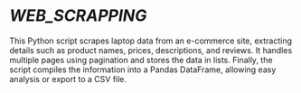 # _WEB_SCRAPPING_
This Python script scrapes laptop data from an e-commerce site, extracting details such as product names, prices, descriptions, and reviews. It handles multiple pages using pagination and stores the data in lists. Finally, the script compiles the information into a Pandas DataFrame, allowing easy analysis or export to a CSV file.
